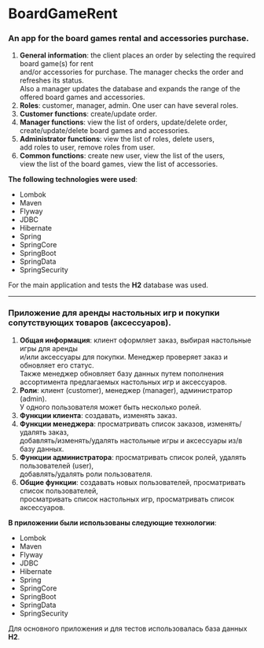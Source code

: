 <h1>BoardGameRent</h1>

<h3>An app for the board games rental and accessories purchase.</h3>

1. **General information**: the client places an order by selecting the required board game(s) for rent<br/>
and/or accessories for purchase. The manager checks the order and refreshes its status.<br/>
Also a manager updates the database and expands the range of the offered board games and accessories.<br/>
2. **Roles**: customer, manager, admin. One user can have several roles.<br/>
3. **Customer functions**: create/update order.<br/>
4. **Manager functions**: view the list of orders, update/delete order,<br/>
create/update/delete board games and accessories.<br/>
5. **Administrator functions**: view the list of roles, delete users,<br/>
add roles to user, remove roles from user.<br/>
6. **Common functions**: create new user, view the list of the users,<br/>
view the list of the board games, view the list of accessories.<br/>

**The following technologies were used**:
- Lombok
- Maven
- Flyway
- JDBC
- Hibernate
- Spring
- SpringCore
- SpringBoot
- SpringData
- SpringSecurity

For the main application and tests the **H2** database was used.

-----------------------------------------------------------------------------------------------------------

<h3>Приложение для аренды настольных игр и покупки сопутствующих товаров (аксессуаров).</h3>

1. **Общая информация**: клиент оформляет заказ, выбирая настольные игры для аренды<br/>
и/или аксессуары для покупки. Менеджер проверяет заказ и обновляет его статус.<br/>
Также менеджер обновляет базу данных путем пополнения ассортимента предлагаемых настольных игр и аксессуаров.<br/>
2. **Роли**: клиент (customer), менеджер (manager), администратор (admin).<br/>
У одного пользователя может быть несколько ролей.<br/>
3. **Функции клиента**: создавать, изменять заказ.<br/>
4. **Функции менеджера**: просматривать список заказов, изменять/удалять заказ,<br/>
добавлять/изменять/удалять настольные игры и аксессуары из/в базу данных.<br/>
5. **Функции администратора**: просматривать список ролей, удалять пользователей (user),<br/>
добавлять/удалять роли пользователя.<br/>
6. **Общие функции**: создавать новых пользователей, просматривать список пользователей,<br/>
просматривать список настольных игр, просматривать список аксессуаров.<br/>

**В приложении были использованы следующие технологии**:
- Lombok
- Maven
- Flyway
- JDBC
- Hibernate
- Spring
- SpringCore
- SpringBoot
- SpringData
- SpringSecurity

Для основного приложения и для тестов использовалась база данных **H2**.
